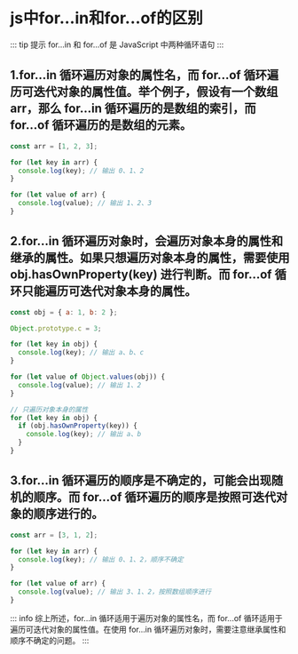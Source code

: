 # js中for...in和for...of的区别
::: tip 提示
for...in 和 for...of 是 JavaScript 中两种循环语句
:::

## 1.for...in 循环遍历对象的属性名，而 for...of 循环遍历可迭代对象的属性值。举个例子，假设有一个数组 arr，那么 for...in 循环遍历的是数组的索引，而 for...of 循环遍历的是数组的元素。
``` js
const arr = [1, 2, 3];

for (let key in arr) {
  console.log(key); // 输出 0、1、2
}

for (let value of arr) {
  console.log(value); // 输出 1、2、3
}

```
## 2.for...in 循环遍历对象时，会遍历对象本身的属性和继承的属性。如果只想遍历对象本身的属性，需要使用 obj.hasOwnProperty(key) 进行判断。而 for...of 循环只能遍历可迭代对象本身的属性。

``` js
const obj = { a: 1, b: 2 };

Object.prototype.c = 3;

for (let key in obj) {
  console.log(key); // 输出 a、b、c
}

for (let value of Object.values(obj)) {
  console.log(value); // 输出 1、2
}

// 只遍历对象本身的属性
for (let key in obj) {
  if (obj.hasOwnProperty(key)) {
    console.log(key); // 输出 a、b
  }
}

```
## 3.for...in 循环遍历的顺序是不确定的，可能会出现随机的顺序。而 for...of 循环遍历的顺序是按照可迭代对象的顺序进行的。
``` js
const arr = [3, 1, 2];

for (let key in arr) {
  console.log(key); // 输出 0、1、2，顺序不确定
}

for (let value of arr) {
  console.log(value); // 输出 3、1、2，按照数组顺序进行
}

```
::: info
综上所述，for...in 循环适用于遍历对象的属性名，而 for...of 循环适用于遍历可迭代对象的属性值。在使用 for...in 循环遍历对象时，需要注意继承属性和顺序不确定的问题。
:::